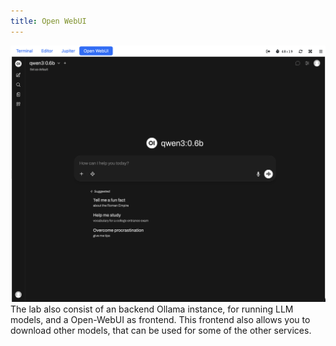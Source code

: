```yaml
---
title: Open WebUI
---
```


![Open WebUI](open-webui.png)
The lab also consist of an backend Ollama instance, for running LLM models, and a Open-WebUI as frontend.
This frontend also allows you to download other models, that can be used for some of the other services.
